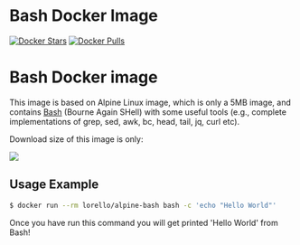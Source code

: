 # Bash Docker Image

[![Docker Stars](https://img.shields.io/docker/stars/lorello/alpine-bash.svg?style=flat-square)](https://hub.docker.com/r/lorello/alpine-bash/)
[![Docker Pulls](https://img.shields.io/docker/pulls/lorello/alpine-bash.svg?style=flat-square)](https://hub.docker.com/r/lorello/alpine-bash/)


Bash Docker image
=================

This image is based on Alpine Linux image, which is only a 5MB image, and
contains [Bash](https://www.gnu.org/software/bash/) (Bourne Again SHell) with
some useful tools (e.g., complete implementations of grep, sed, awk, bc, head,
tail, jq, curl etc).

Download size of this image is only:

[![](https://images.microbadger.com/badges/image/lorello/alpine-bash.svg)](http://microbadger.com/images/lorello/alpine-bash "Get your own image badge on microbadger.com")


Usage Example
-------------

```bash
$ docker run --rm lorello/alpine-bash bash -c 'echo "Hello World"'
```

Once you have run this command you will get printed 'Hello World' from Bash!

